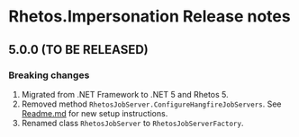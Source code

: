 # Rhetos.Impersonation Release notes

## 5.0.0 (TO BE RELEASED)

### Breaking changes

1. Migrated from .NET Framework to .NET 5 and Rhetos 5.
2. Removed method `RhetosJobServer.ConfigureHangfireJobServers`.
   See [Readme.md](Readme.md) for new setup instructions.
3. Renamed class `RhetosJobServer` to `RhetosJobServerFactory`.
